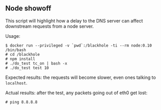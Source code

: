 Node showoff
------------

This script will highlight how a delay to the DNS server can affect downstream
requests from a node server.

Usage:

    $ docker run --privileged -v `pwd`:/blackhole -ti --rm node:0.10 /bin/bash
    # cd /blackhole
    # npm install
    # ./do_test tc_on | bash -x
    # ./do_test test 10

Expected results: the requests will become slower, even ones talking to `localhost`.

Actual results: after the test, any packets going out of eth0 get lost:

    # ping 8.8.8.8
